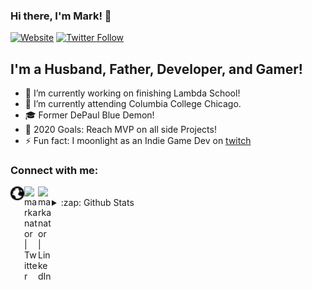 ### Hi there, I'm Mark! 👋

[![Website](https://img.shields.io/website?label=markambrocio.com&style=for-the-badge&url=https%3A%2F%2Fmarkambrocio.com%2F)](https://markambrocio.com)
[![Twitter Follow](https://img.shields.io/twitter/follow/mark_ambrocio1?color=%231DA1F2&label=follow%20%40mark_ambrocio&style=for-the-badge)](https://twitter.com/Mark_Ambrocio1)
## I'm a Husband, Father, Developer, and Gamer!

- 🔭 I’m currently working on finishing Lambda School!
- 🌱 I’m currently attending Columbia College Chicago.
- 🎓 Former DePaul Blue Demon!
- 🥅 2020 Goals: Reach MVP on all side Projects!
- ⚡ Fun fact: I moonlight as an Indie Game Dev on [twitch][Twitch]

### Connect with me:

[<img align="left" alt="markambrocio.com" width="22px" src="https://raw.githubusercontent.com/iconic/open-iconic/master/svg/globe.svg" />][website]
[<img align="left" alt="markanator | Twitter" width="22px" src="https://cdn.jsdelivr.net/npm/simple-icons@v3/icons/twitter.svg" />][twitter]
[<img align="left" alt="markanator | LinkedIn" width="22px" src="https://cdn.jsdelivr.net/npm/simple-icons@v3/icons/linkedin.svg" />][linkedin]

<br />

<details>
  <summary>:zap: Github Stats</summary>

  <img align="left" alt="codeSTACKr's Github Stats" src="https://github-readme-stats-markanator.vercel.app/api?username=markanator&show_icons=true&hide_border=true" />

</details>


[website]: https://markambrocio.com
[twitter]: https://twitter.com/Mark_Ambrocio1
[linkedin]: https://www.linkedin.com/in/mark-ambro/
[twitch]: https://www.twitch.tv/palante_mark
